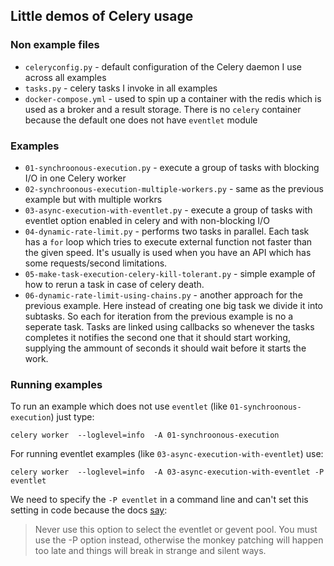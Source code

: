 ## Little demos of Celery usage

### Non example files
* `celeryconfig.py` - default configuration of the Celery daemon I use across all examples
* `tasks.py` - celery tasks I invoke in all examples
* `docker-compose.yml` - used to spin up a container with the redis which is used as a broker and a result storage. There is no `celery` container because the default one does not have `eventlet` module

### Examples
* `01-synchroonous-execution.py` - execute a group of tasks with blocking I/O in one Celery worker 
* `02-synchroonous-execution-multiple-workers.py` - same as the previous example but with multiple workrs
* `03-async-execution-with-eventlet.py` - execute a group of tasks with eventlet option enabled in celery and with non-blocking I/O
* `04-dynamic-rate-limit.py` - performs two tasks in parallel. Each task has a `for` loop which tries to execute external function not faster than the given speed. It's usually is used when you have an API which has some requests/second limitations.
* `05-make-task-execution-celery-kill-tolerant.py` - simple example of how to rerun a task in case of celery death.
* `06-dynamic-rate-limit-using-chains.py` - another approach for the previous example. Here instead of creating one big task we divide it into subtasks. So each for iteration from the previous example is no a seperate task. Tasks are linked using callbacks so whenever the tasks completes it notifies the second one that it should start working, supplying the ammount of seconds it should wait before it starts the work.


### Running examples

To run an example which does not use `eventlet` (like `01-synchroonous-execution`) just type:

	celery worker  --loglevel=info  -A 01-synchroonous-execution

For running eventlet examples (like `03-async-execution-with-eventlet`) use:

	celery worker  --loglevel=info  -A 03-async-execution-with-eventlet -P eventlet

We need to specify the `-P eventlet` in a command line and can't set this setting in code because the docs [say](https://celery.readthedocs.org/en/latest/configuration.html#celeryd-pool):

> Never use this option to select the eventlet or gevent pool. You must use the -P option instead, otherwise the monkey patching will happen too late and things will break in strange and silent ways.
